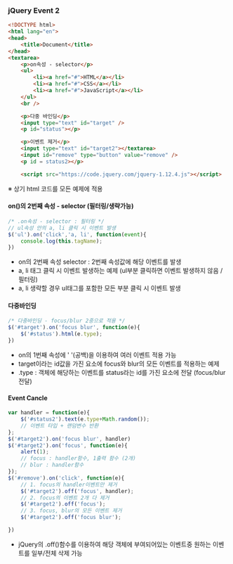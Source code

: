 ### jQuery Event 2
```html
<!DOCTYPE html>
<html lang="en">
<head>
    <title>Document</title>
</head>
<textarea>
    <p>on속성 - selector</p>
    <ul>
        <li><a href="#">HTML</a></li>
        <li><a href="#">CSS</a></li>
        <li><a href="#">JavaScript</a></li>
    </ul>
    <br />

    <p>다중 바인딩</p>
    <input type="text" id="target" />
    <p id="status"></p>

    <p>이벤트 제거</p>
    <input type="text" id="target2"></textarea>
    <input id="remove" type="button" value="remove" />
    <p id = status2></p>

    <script src="https://code.jquery.com/jquery-1.12.4.js"></script>
```
※ 상기 html 코드를 모든 예제에 적용

#### on()의 2번째 속성 - selector (필터링/생략가능)
```javascript
/* .on속성 - selector : 필터링 */
// ul속성 안의 a, li 클릭 시 이벤트 발생
$('ul').on('click','a, li', function(event){
    console.log(this.tagName);
})
```
- on의 2번째 속성 selector : 2번째 속성값에 해당 이벤트를 발생
- a, li 태그 클릭 시 이벤트 발생하는 예제 (ul부분 클릭하면 이벤트 발생하지 않음 / 필터링)
- a, li 생략할 경우 ul태그를 포함한 모든 부분 클릭 시 이벤트 발생

#### 다중바인딩
```javascript
/* 다중바인딩 - focus/blur 2중으로 적용 */
$('#target').on('focus blur', function(e){
    $('#status').html(e.type);
})
```
- on의 1번째 속성에 ' '(공백)을 이용하여 여러 이벤트 적용 가능
- target이라는 id값을 가진 요소에 focus와 blur의 모든 이벤트를 적용하는 예제
- .type : 객체에 해당하는 이벤트를 status라는 id를 가진 요소에 전달 (focus/blur 전달)

#### Event Cancle
```javascript
var handler = function(e){
    $('#status2').text(e.type+Math.random());
    // 이벤트 타입 + 랜덤변수 반환
};
$('#target2').on('focus blur', handler)
$('#target2').on('focus', function(e){
    alert(1);
    // focus : handler함수, 1출력 함수 (2개)
    // blur : handler함수
});
$('#remove').on('click', function(e){
    // 1. focus의 handler이벤트만 제거
    $('#target2').off('focus', handler);
    // 2. focus의 이벤트 2개 다 제거
    $('#target2').off('focus');
    // 3. focus, blur의 모든 이벤트 제거
    $('#target2').off('focus blur');

})
```
- jQuery의 .off()함수를 이용하여 해당 객체에 부여되어있는 이벤트중 원하는 이벤트를 일부/전체 삭제 가능